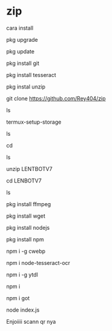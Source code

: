 # zip
cara install

pkg upgrade

pkg update 

pkg install git

pkg install tesseract

pkg instal unzip

git clone https://github.com/Rey404/zip

ls 

termux-setup-storage

ls

cd 

ls

unzip LENTBOTV7

cd LENBOTV7

ls

pkg install ffmpeg 

pkg install wget

pkg install nodejs

pkg install npm

npm i -g cwebp

npm i node-tesseract-ocr

npm i -g ytdl

npm i

npm i got

node index.js

Enjoiiii scann qr nya

